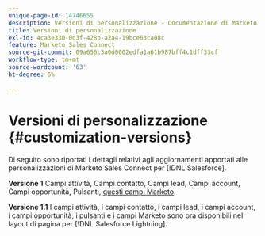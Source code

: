 ```yaml
---
unique-page-id: 14746655
description: Versioni di personalizzazione - Documentazione di Marketo - Documentazione del prodotto
title: Versioni di personalizzazione
exl-id: 4ca3e330-0d3f-428b-a2a4-19bce63ca08c
feature: Marketo Sales Connect
source-git-commit: 09a656c3a0d0002edfa1a61b987bff4c1dff33cf
workflow-type: tm+mt
source-wordcount: '63'
ht-degree: 6%

---
```


# Versioni di personalizzazione {#customization-versions}

Di seguito sono riportati i dettagli relativi agli aggiornamenti apportati alle personalizzazioni di Marketo Sales Connect per [!DNL Salesforce].

**Versione 1**
Campi attività, Campi contatto, Campi lead, Campi account, Campi opportunità, Pulsanti, [questi campi Marketo](/help/marketo/product-docs/marketo-sales-connect/crm/salesforce-customization/sales-connect-customizations-for-crm.md).

**Versione 1.1**
I campi attività, i campi contatto, i campi lead, i campi account, i campi opportunità, i pulsanti e i campi Marketo sono ora disponibili nel layout di pagina per [!DNL Salesforce Lightning].
